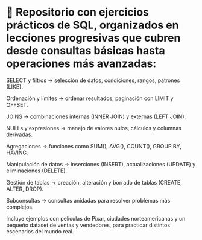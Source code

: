 # 📖 Repositorio con ejercicios prácticos de SQL, organizados en lecciones progresivas que cubren desde consultas básicas hasta operaciones más avanzadas:

SELECT y filtros → selección de datos, condiciones, rangos, patrones (LIKE).

Ordenación y límites → ordenar resultados, paginación con LIMIT y OFFSET.

JOINS → combinaciones internas (INNER JOIN) y externas (LEFT JOIN).

NULLs y expresiones → manejo de valores nulos, cálculos y columnas derivadas.

Agregaciones → funciones como SUM(), AVG(), COUNT(), GROUP BY, HAVING.

Manipulación de datos → inserciones (INSERT), actualizaciones (UPDATE) y eliminaciones (DELETE).

Gestión de tablas → creación, alteración y borrado de tablas (CREATE, ALTER, DROP).

Subconsultas → consultas anidadas para resolver problemas más complejos.

Incluye ejemplos con películas de Pixar, ciudades norteamericanas y un pequeño dataset de ventas y vendedores, para practicar distintos escenarios del mundo real.
